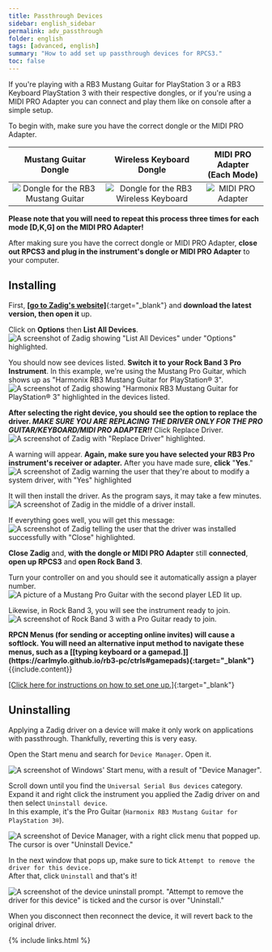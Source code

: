 ```yaml
---
title: Passthrough Devices
sidebar: english_sidebar
permalink: adv_passthrough
folder: english
tags: [advanced, english]
summary: "How to add set up passthrough devices for RPCS3."
toc: false
---
```


If you're playing with a RB3 Mustang Guitar for PlayStation 3 or a RB3 Keyboard PlayStation 3 with their respective dongles, or if you're using a MIDI PRO Adapter you can connect and play them like on console after a simple setup.

To begin with, make sure you have the correct dongle or the MIDI PRO Adapter.

| **Mustang Guitar<br>Dongle** | **Wireless Keyboard<br>Dongle** | **MIDI PRO Adapter<br>(Each Mode)** |
|:------------------:|:---------------------:|:---------------------:|
| ![Dongle for the RB3 Mustang Guitar](https://carlmylo.github.io/rb3-pc/images/btns/ctrls/ps3/recprotar.png "Dongle for the RB3 Mustang Guitar") | ![Dongle for the RB3 Wireless Keyboard](https://carlmylo.github.io/rb3-pc/images/btns/ctrls/ps3/reckeys.png "Dongle for the RB3 Wireless Keyboard") | ![MIDI PRO Adapter](https://carlmylo.github.io/rb3-pc/images/btns/ctrls/ps3/recmpa.png "MIDI PRO Adapter")

**Please note that you will need to repeat this process three times for each mode [D,K,G] on the MIDI PRO Adapter!**

After making sure you have the correct dongle or MIDI PRO Adapter, **close out RPCS3 and plug in the instrument's dongle or MIDI PRO Adapter** to your computer.

## Installing

First, [**\[go to Zadig's website\]**](https://zadig.akeo.ie/){:target="_blank"} and **download the latest version, then open it** up.

Click on **Options** then **List All Devices**.  
![A screenshot of Zadig showing "List All Devices" under "Options" highlighted.](https://carlmylo.github.io/rb3-pc/images/pass/zadiglistall.png "Zadig: Options: List All Devices")

You should now see devices listed. **Switch it to your Rock Band 3 Pro Instrument**. In this example, we're using the Mustang Pro Guitar, which shows up as "Harmonix RB3 Mustang Guitar for PlayStation® 3".  
![A screenshot of Zadig showing "Harmonix RB3 Mustang Guitar for PlayStation® 3" highlighted in the devices listed.](https://carlmylo.github.io/rb3-pc/images/pass/zadigsel.png "Zadig: Harmonix RB3 Mustang Guitar for PlayStation® 3")

**After selecting the right device, you should see the option to replace the driver. _MAKE SURE YOU ARE REPLACING THE DRIVER ONLY FOR THE PRO GUITAR/KEYBOARD/MIDI PRO ADAPTER!!_** Click Replace Driver.  
![A screenshot of Zadig with "Replace Driver" highlighted.](https://carlmylo.github.io/rb3-pc/images/pass/zadigreplace.png "Zadig: Replace Driver")

A warning will appear. **Again, make sure you have selected your RB3 Pro instrument's receiver or adapter.** After you have made sure, **click** "**Yes**."  
![A screenshot of Zadig warning the user that they're about to modify a system driver, with "Yes" highlighted](https://carlmylo.github.io/rb3-pc/images/pass/zadigreplace.png "Zadig: Warning - System Driver")

It will then install the driver. As the program says, it may take a few minutes.  
![A screenshot of Zadig in the middle of a driver install.](https://carlmylo.github.io/rb3-pc/images/pass/zadigprogress.png "Zadig: Installing Driver...")


If everything goes well, you will get this message:  
![A screenshot of Zadig telling the user that the driver was installed successfully with "Close" highlighted.](https://carlmylo.github.io/rb3-pc/images/pass/zadigdone.png "Zadig: Success")

**Close Zadig** and, **with the dongle or MIDI PRO Adapter** still **connected**, **open up RPCS3** and **open Rock Band 3**.

Turn your controller on and you should see it automatically assign a player number.  
![A picture of a Mustang Pro Guitar with the second player LED lit up.](https://carlmylo.github.io/rb3-pc/images/pass/protaron.png "Fender Mustang Pro Guitar: Player 2")

Likewise, in Rock Band 3, you will see the instrument ready to join.  
![A screenshot of Rock Band 3 with a Pro Guitar ready to join.](https://carlmylo.github.io/rb3-pc/images/pass/rb3player.png "Rock Band 3: Pro Guitar ready to join")

<div markdown="span" class="alert alert-info" role="alert"><i class="fa fa-info-circle"></i> <b>RPCN Menus (for sending or accepting online invites) will cause a softlock. You will need an alternative input method to navigate these menus, such as a [[typing keyboard or a gamepad.]](https://carlmylo.github.io/rb3-pc/ctrls#gamepads){:target="_blank"} </b> {{include.content}}</div>

[[Click here for instructions on how to set one up.]](https://carlmylo.github.io/rb3-pc/ctrls#gamepads){:target="_blank"}

## Uninstalling
Applying a Zadig driver on a device will make it only work on applications with passthrough. Thankfully, reverting this is very easy.  

Open the Start menu and search for `Device Manager`. Open it.

![A screenshot of Windows' Start menu, with a result of "Device Manager".](https://carlmylo.github.io/rb3-pc/images/pass/startdevman.png "Device Manager")

Scroll down until you find the `Universal Serial Bus devices` category.  
Expand it and right click the instrument you applied the Zadig driver on and then select `Uninstall device`.  
In this example, it's the Pro Guitar (`Harmonix RB3 Mustang Guitar for PlayStation 3®`).

![A screenshot of Device Manager, with a right click menu that popped up. The cursor is over "Uninstall Device."](https://carlmylo.github.io/rb3-pc/images/pass/devman.png "Device Manager")

In the next window that pops up, make sure to tick `Attempt to remove the driver for this device.`  
After that, click `Uninstall` and that's it!  

![A screenshot of the device uninstall prompt. "Attempt to remove the driver for this device" is ticked and the cursor is over "Uninstall."](https://carlmylo.github.io/rb3-pc/images/pass/devmanun.png "Device Manager")

When you disconnect then reconnect the device, it will revert back to the original driver.

{% include links.html %}